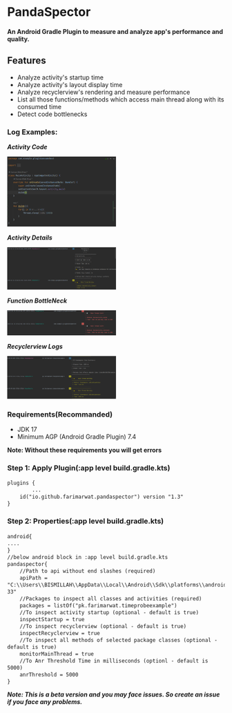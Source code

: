 # PandaSpector
#### An Android Gradle Plugin to measure and analyze app's performance and quality. 
## Features
- Analyze activity's startup time
- Analyze activity's layout display time
- Analyze recyclerview's rendering and measure performance
- List all those functions/methods which access main thread along with its consumed time
- Detect code bottlenecks
### Log Examples:
***Activity Code***

<a href="code.png">
<img src="code.png" width="50%" height="50%"/>
</a>

***Activity Details***

<a href="log_details01.png">
<img src="log_details01.png" width="50%" height="50%"/>
</a>

***Function BottleNeck***


<a href="log_specific.png">
<img src="log_specific.png" width="50%" height="50%"/>
</a>

***Recyclerview Logs***


<a href="log_rec.png">
<img src="log_rec.png" width="50%" height="50%"/>
</a>

### Requirements(Recommanded)
- JDK 17
- Minimum AGP (Android Gradle Plugin) 7.4

**Note: Without these requirements you will get errors**

### Step 1: Apply Plugin(:app level build.gradle.kts)
```
plugins {
		...
	id("io.github.farimarwat.pandaspector") version "1.3"
}
```

### Step 2: Properties(:app level build.gradle.kts)
```
android{
....
}
//below android block in :app level build.gradle.kts
pandaspector{
    //Path to api without end slashes (required)
    apiPath = "C:\\Users\\BISMILLAH\\AppData\\Local\\Android\\Sdk\\platforms\\android-33"
    //Packages to inspect all classes and activities (required)
    packages = listOf("pk.farimarwat.timeprobeexample")
    //To inspect activity startup (optional - default is true)
    inspectStartup = true
    //To inspect recyclerview (optional - default is true)
    inspectRecyclerview = true 
    //To inspect all methods of selected package classes (optional - default is true)
    monitorMainThread = true
    //To Anr Threshold Time in milliseconds (optionl - default is 5000)
    anrThreshold = 5000
}
```

***Note: This is a beta version and you may face issues. So create an issue if you face any problems.***

